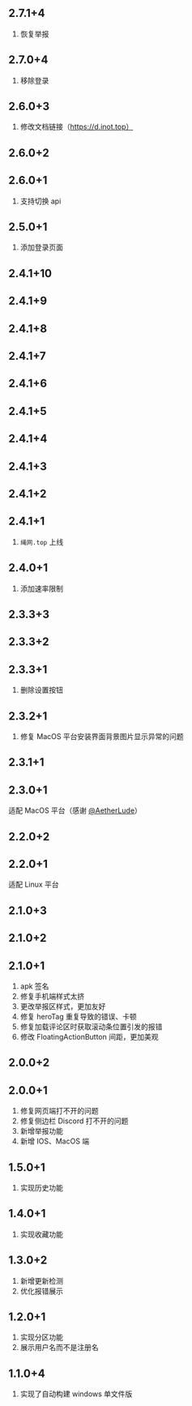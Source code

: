 ## 2.7.1+4

1. 恢复举报

## 2.7.0+4

1. 移除登录

## 2.6.0+3

1. 修改文档链接（https://d.inot.top）

## 2.6.0+2

## 2.6.0+1

1. 支持切换 api

## 2.5.0+1

1. 添加登录页面

## 2.4.1+10

## 2.4.1+9

## 2.4.1+8

## 2.4.1+7

## 2.4.1+6

## 2.4.1+5

## 2.4.1+4

## 2.4.1+3

## 2.4.1+2

## 2.4.1+1

1. `绳网.top` 上线

## 2.4.0+1

1. 添加速率限制

## 2.3.3+3

## 2.3.3+2

## 2.3.3+1

1. 删除设置按钮

## 2.3.2+1

1. 修复 MacOS 平台安装界面背景图片显示异常的问题

## 2.3.1+1

## 2.3.0+1

适配 MacOS 平台（感谢 [@AetherLude](https://github.com/AetherLude)）

## 2.2.0+2

## 2.2.0+1

适配 Linux 平台

## 2.1.0+3

## 2.1.0+2

## 2.1.0+1

1. apk 签名
2. 修复手机端样式太挤
3. 更改举报区样式，更加友好
4. 修复 heroTag 重复导致的错误、卡顿
5. 修复加载评论区时获取滚动条位置引发的报错
6. 修改 FloatingActionButton 间距，更加美观

## 2.0.0+2

## 2.0.0+1

1. 修复网页端打不开的问题
2. 修复侧边栏 Discord 打不开的问题
3. 新增举报功能
4. 新增 IOS、MacOS 端

## 1.5.0+1

1. 实现历史功能

## 1.4.0+1

1. 实现收藏功能

## 1.3.0+2

1. 新增更新检测
2. 优化报错展示

## 1.2.0+1

1. 实现分区功能
2. 展示用户名而不是注册名

## 1.1.0+4

1. 实现了自动构建 windows 单文件版
